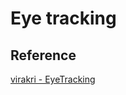# Eye tracking

## Reference

[virakri - EyeTracking](https://github.com/virakri/eye-tracking-ios-prototype)

